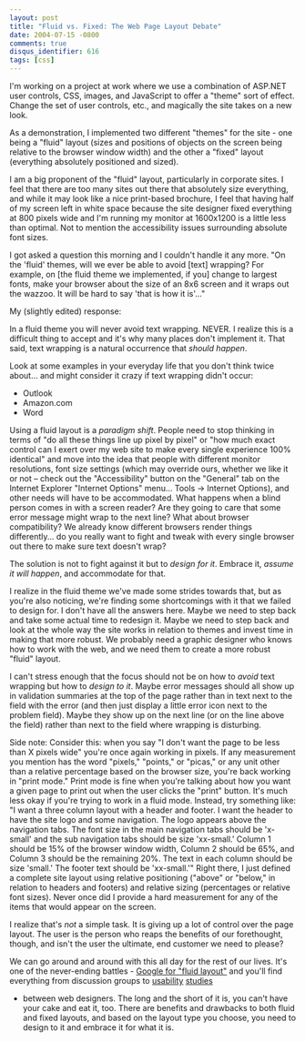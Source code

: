 ```yaml
---
layout: post
title: "Fluid vs. Fixed: The Web Page Layout Debate"
date: 2004-07-15 -0800
comments: true
disqus_identifier: 616
tags: [css]
---
```

I'm working on a project at work where we use a combination of ASP.NET
user controls, CSS, images, and JavaScript to offer a "theme" sort of
effect. Change the set of user controls, etc., and magically the site
takes on a new look.

 As a demonstration, I implemented two different "themes" for the site -
one being a "fluid" layout (sizes and positions of objects on the screen
being relative to the browser window width) and the other a "fixed"
layout (everything absolutely positioned and sized).

 I am a big proponent of the "fluid" layout, particularly in corporate
sites. I feel that there are too many sites out there that absolutely
size everything, and while it may look like a nice print-based brochure,
I feel that having half of my screen left in white space because the
site designer fixed everything at 800 pixels wide and I'm running my
monitor at 1600x1200 is a little less than optimal. Not to mention the
accessibility issues surrounding absolute font sizes.

 I got asked a question this morning and I couldn't handle it any more.
"On the 'fluid' themes, will we ever be able to avoid [text] wrapping?
For example, on [the fluid theme we implemented, if you] change to
largest fonts, make your browser about the size of an 8x6 screen and it
wraps out the wazzoo. It will be hard to say 'that is how it is'..."

 My (slightly edited) response:

 In a fluid theme you will never avoid text wrapping. NEVER. I realize
this is a difficult thing to accept and it's why many places don't
implement it. That said, text wrapping is a natural occurrence that
*should happen*.

 Look at some examples in your everyday life that you don't think twice
about… and might consider it crazy if text wrapping didn't occur:

-   Outlook
-   Amazon.com
-   Word



 Using a fluid layout is a *paradigm shift*. People need to stop
thinking in terms of "do all these things line up pixel by pixel" or
"how much exact control can I exert over my web site to make every
single experience 100% identical" and move into the idea that people
with different monitor resolutions, font size settings (which may
override ours, whether we like it or not – check out the "Accessibility"
button on the "General" tab on the Internet Explorer "Internet Options"
menu… Tools -\> Internet Options), and other needs will have to be
accommodated. What happens when a blind person comes in with a screen
reader? Are they going to care that some error message might wrap to the
next line? What about browser compatibility? We already know different
browsers render things differently... do you really want to fight and
tweak with every single browser out there to make sure text doesn't
wrap?

 The solution is not to fight against it but to *design for it*. Embrace
it, *assume it will happen*, and accommodate for that.

 I realize in the fluid theme we've made some strides towards that, but
as you're also noticing, we're finding some shortcomings with it that we
failed to design for. I don't have all the answers here. Maybe we need
to step back and take some actual time to redesign it. Maybe we need to
step back and look at the whole way the site works in relation to themes
and invest time in making that more robust. We probably need a graphic
designer who knows how to work with the web, and we need them to create
a more robust "fluid" layout.

 I can't stress enough that the focus should not be on how to *avoid*
text wrapping but how to *design to it*. Maybe error messages should all
show up in validation summaries at the top of the page rather than in
text next to the field with the error (and then just display a little
error icon next to the problem field). Maybe they show up on the next
line (or on the line above the field) rather than next to the field
where wrapping is disturbing.

 Side note: Consider this: when you say "I don't want the page to be
less than X pixels wide" you're once again working in pixels. If any
measurement you mention has the word "pixels," "points," or "picas," or
any unit other than a relative percentage based on the browser size,
you're back working in "print mode." Print mode is fine when you're
talking about how you want a given page to print out when the user
clicks the "print" button. It's much less okay if you're trying to work
in a fluid mode. Instead, try something like: "I want a three column
layout with a header and footer. I want the header to have the site logo
and some navigation. The logo appears above the navigation tabs. The
font size in the main navigation tabs should be 'x-small' and the sub
navigation tabs should be size 'xx-small.' Column 1 should be 15% of the
browser window width, Column 2 should be 65%, and Column 3 should be the
remaining 20%. The text in each column should be size 'small.' The
footer text should be 'xx-small.'" Right there, I just defined a
complete site layout using relative positioning ("above" or "below," in
relation to headers and footers) and relative sizing (percentages or
relative font sizes). Never once did I provide a hard measurement for
any of the items that would appear on the screen.

 I realize that's *not* a simple task. It is giving up a lot of control
over the page layout. The user is the person who reaps the benefits of
our forethought, though, and isn't the user the ultimate, end customer
we need to please?

 We can go around and around with this all day for the rest of our
lives. It's one of the never-ending battles - [Google for "fluid
layout"](http://www.google.com/search?hl=en&ie=UTF-8&q=fluid+layout) and
you'll find everything from discussion groups to
[usability](http://www.humanfactors.com/downloads/oct022.htm)
[studies](http://psychology.wichita.edu/surl/usabilitynews/3S/layout.htm)
- between web designers. The long and the short of it is, you can't have
your cake and eat it, too. There are benefits and drawbacks to both
fluid and fixed layouts, and based on the layout type you choose, you
need to design to it and embrace it for what it is.
